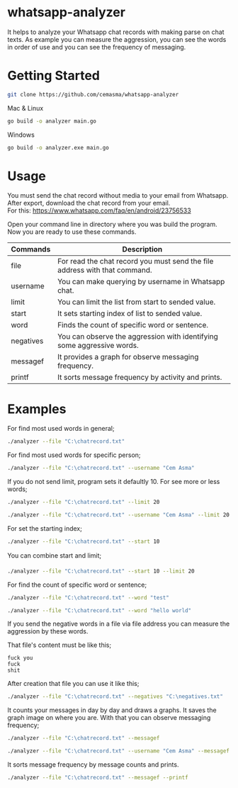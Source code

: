 # whatsapp-analyzer

It helps to analyze your Whatsapp chat records with making parse on chat texts. As example you can measure the aggression, you can see the words in order of use and you can see the frequency of messaging.


# Getting Started

```sh
git clone https://github.com/cemasma/whatsapp-analyzer
```

Mac & Linux
```sh
go build -o analyzer main.go
```

Windows
```sh
go build -o analyzer.exe main.go
```
# Usage

You must send the chat record without media to your email from Whatsapp. After export, download the chat record from your email.
<br>For this: https://www.whatsapp.com/faq/en/android/23756533

Open your command line in directory where you was build the program. Now you are ready to use these commands.

| Commands  | Description                                                                |
|-----------|----------------------------------------------------------------------------|
| file      | For read the chat record you must send the file address with that command. |
| username  | You can make querying by username in Whatsapp chat.                        |
| limit     | You can limit the list from start to sended value.                         |
| start     | It sets starting index of list to sended value.                            |
| word      | Finds the count of specific word or sentence.                              |
| negatives | You can observe the aggression with identifying some aggressive words.     |
| messagef  | It provides a graph for observe messaging frequency.                       |
| printf    | It sorts message frequency by activity and prints.                         |


# Examples
For find most used words in general;
```sh
./analyzer --file "C:\chatrecord.txt"
```

For find most used words for specific person;
```sh
./analyzer --file "C:\chatrecord.txt" --username "Cem Asma"
```

If you do not send limit, program sets it defaultly 10. For see more or less words;
```sh
./analyzer --file "C:\chatrecord.txt" --limit 20
```

```sh
./analyzer --file "C:\chatrecord.txt" --username "Cem Asma" --limit 20
```

For set the starting index;
```sh
./analyzer --file "C:\chatrecord.txt" --start 10
```

You can combine start and limit;
```sh
./analyzer --file "C:\chatrecord.txt" --start 10 --limit 20
```

For find the count of specific word or sentence;
```sh
./analyzer --file "C:\chatrecord.txt" --word "test"
```

```sh
./analyzer --file "C:\chatrecord.txt" --word "hello world"
```

If you send the negative words in a file via file address you can measure the aggression by these words.

That file's content must be like this;
```
fuck you
fuck
shit
```

After creation that file you can use it like this;
```sh
./analyzer --file "C:\chatrecord.txt" --negatives "C:\negatives.txt"
```

It counts your messages in day  by day and draws a graphs. It saves the graph image on where you are. With that you can observe messaging frequency;
```sh
./analyzer --file "C:\chatrecord.txt" --messagef
```

```sh
./analyzer --file "C:\chatrecord.txt" --username "Cem Asma" --messagef
```

It sorts message frequency by message counts and prints.
```sh
./analyzer --file "C:\chatrecord.txt" --messagef --printf
```